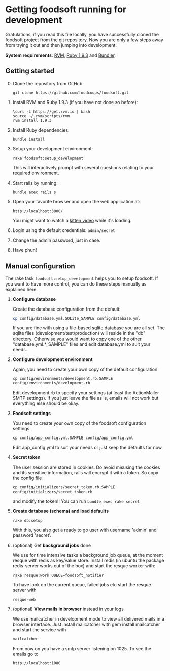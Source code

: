 Getting foodsoft running for development
========================================

Gratulations, if you read this file locally, you have successfully cloned the
foodsoft project from the git repository. Now you are only a few steps away
from trying it out and then jumping into development.

**System requirements**:
[RVM](https://rvm.io/rvm/install),
[Ruby 1.9.3](https://www.ruby-lang.org/en/downloads/) and
[Bundler](http://bundler.io/).

Getting started
---------------

0. Clone the repository from GitHub:
    ```
    git clone https://github.com/foodcoops/foodsoft.git
    ```

1. Install RVM and Ruby 1.9.3 (if you have not done so before):
   ```
   \curl -L https://get.rvm.io | bash
   source ~/.rvm/scripts/rvm
   rvm install 1.9.3
   ```

2. Install Ruby dependencies:
   ```
   bundle install
   ```

3. Setup your development environment:
   ```
   rake foodsoft:setup_development
   ```
   This will interactively prompt with several questions relating to your
   required environment.

4. Start rails by running:
   ```
   bundle exec rails s
   ```

5. Open your favorite browser and open the web application at:
   ```
   http://localhost:3000/
   ```
   You might want to watch a
   [kitten video](https://www.youtube.com/watch?v=9Iq5yCoHp4o)
   while it's loading.

6. Login using the default credentials: `admin/secret`

7. Change the admin password, just in case.

8. Have phun!



Manual configuration
--------------------

The rake task `foodsoft:setup_development` helps you to setup foodsoft.
If you want to have more control, you can do these steps manually as
explained here.


1. **Configure database**

   Create the database configuration from the default:
   ```sh
   cp config/database.yml.SQLite_SAMPLE config/database.yml
   ```
   If you are fine with using a file-based sqlite database you are all set.
   The sqlite files (development/test/production) will reside in the "db"
   directory. Otherwise you would want to copy one of the other
   "database.yml.*_SAMPLE" files and edit database.yml to suit your needs.


2. **Configure development environment**

   Again, you need to create your own copy of the default configuration:
   ```
   cp config/environments/development.rb.SAMPLE config/environments/development.rb
   ```

   Edit development.rb to specify your settings (at least the ActionMailer SMTP
   settings). If you just leave the file as is, emails will not work but
   everything else should be okay.


3. **Foodsoft settings**

   You need to create your own copy of the foodsoft configuration settings:
   ```
   cp config/app_config.yml.SAMPLE config/app_config.yml
   ```
   Edit app_config.yml to suit your needs or just keep the defaults for now.


4. **Secret token**

   The user session are stored in cookies. Do avoid misusing the cookies and
   its sensitive information, rails will encrypt it with a token. So copy the
   config file
   ```
   cp config/initializers/secret_token.rb.SAMPLE config/initializers/secret_token.rb
   ```
   and modify the token!! You can run `bundle exec rake secret`


5. **Create database (schema) and load defaults**
   ```
   rake db:setup
   ```
   With this, you also get a ready to go user with username 'admin' and
   password 'secret'.


6. (optional) Get **background jobs** done
 
   We use for time intensive tasks a background job queue, at the moment resque
   with redis as key/value store.  Install redis (in ubuntu the package
   redis-server works out of the box) and start the resque worker with:
   ```
   rake resque:work QUEUE=foodsoft_notifier
   ```
   To have look on the current queue, failed jobs etc start the resque server with
   ```
   resque-web
   ```


7. (optional) **View mails in browser** instead in your logs

   We use mailcatcher in development mode to view all delivered mails in a
   browser interface.  Just install mailcatcher with gem install mailcatcher
   and start the service with
   ```
   mailcatcher
   ```
   From now on you have a smtp server listening on 1025. To see the emails go to
   ```
   http://localhost:1080
   ```


